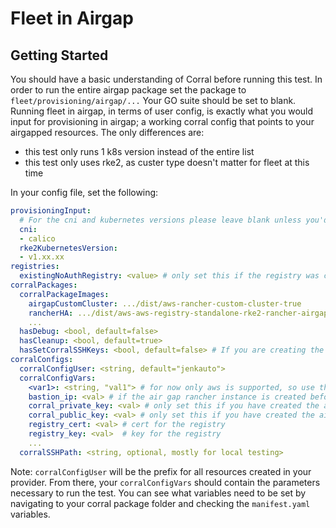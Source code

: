 # Fleet in Airgap

## Getting Started
You should have a basic understanding of Corral before running this test. In order to run the entire airgap package set the package to `fleet/provisioning/airgap/...` Your GO suite should be set to blank. 
Running fleet in airgap, in terms of user config, is exactly what you would input for provisioning in airgap; a working corral config that points to your airgapped resources. The only differences are:
* this test only runs 1 k8s version instead of the entire list
* this test only uses rke2, as custer type doesn't matter for fleet at this time


In your config file, set the following:
```yaml
provisioningInput:
  # For the cni and kubernetes versions please leave blank unless you'd like to specifically test a version. Defaults to latest k8s version and calico. 
  cni:
  - calico
  rke2KubernetesVersion:
  - v1.xx.xx
registries:
  existingNoAuthRegistry: <value> # only set this if the registry was created beforehand just do `corral vars <corral> registry_fqdn` to get the registry hostname 
corralPackages:
  corralPackageImages:
    airgapCustomCluster: .../dist/aws-rancher-custom-cluster-true
    rancherHA: .../dist/aws-aws-registry-standalone-rke2-rancher-airgap-calico-true-2.15.1-1.11.0 # the name of the corral rancher is configurable with config entry above
    ...
  hasDebug: <bool, default=false>
  hasCleanup: <bool, default=true>
  hasSetCorralSSHKeys: <bool, default=false> # If you are creating the airgap rancher instance in the same test run, please set this to true so then the air gap cluster can communicate with the rancher instance. If the rancher instance was created beforehand this boolean is ignored.
corralConfigs:
  corralConfigUser: <string, default="jenkauto">
  corralConfigVars:
    <var1>: <string, "val1"> # for now only aws is supported, so use the appropriate aws vars
    bastion_ip: <val> # if the air gap rancher instance is created beforehand (not in the same job) set this to the registry public IP, otherwise it is automatically done in the job.
    corral_private_key: <val> # only set this if you have created the airgap rancher instance beforehand. By doing `corral vars <corral> corral_private_key`
    corral_public_key: <val> # only set this if you have created the airgap rancher instance beforehand. By doing `corral vars <corral> corral_private_key`
    registry_cert: <val> # cert for the registry
    registry_key: <val>  # key for the registry
    ...
  corralSSHPath: <string, optional, mostly for local testing>
```


Note: `corralConfigUser` will be the prefix for all resources created in your provider. 
From there, your `corralConfigVars` should contain the parameters necessary to run the test. You can see what variables need to be set by navigating to your corral package folder and checking the `manifest.yaml` variables.